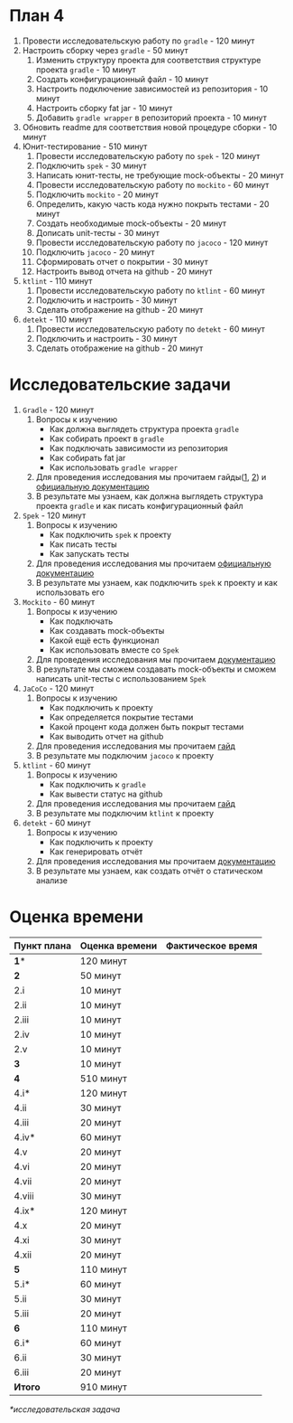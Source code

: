 # План 4
1. Провести исследовательскую работу по `gradle` - 120 минут
2. Настроить сборку через `gradle` - 50 минут
    1. Изменить структуру проекта для соответствия структуре проекта `gradle` - 10 минут
    2. Создать конфигурационный файл - 10 минут
    3. Настроить подключение зависимостей из репозитория - 10 минут
    4. Настроить сборку fat jar - 10 минут
    5. Добавить `gradle wrapper` в репозиторий проекта - 10 минут
3. Обновить readme для соответствия новой процедуре сборки - 10 минут
4. Юнит-тестирование - 510 минут
    1. Провести исследовательскую работу по `spek` - 120 минут
    2. Подключить `spek` - 30 минут
    3. Написать юнит-тесты, не требующие mock-объекты - 20 минут
    4. Провести исследовательскую работу по `mockito` - 60 минут
    5. Подключить `mockito` - 20 минут
    6.  Определить, какую часть кода нужно покрыть тестами - 20 минут
    7.  Создать необходимые mock-объекты - 20 минут
    8.  Дописать unit-тесты - 30 минут
    9.  Провести исследовательскую работу по `jacoco` - 120 минут
    10. Подключить `jacoco` - 20 минут
    11. Cформировать отчет о покрытии - 30 минут
    12. Настроить вывод отчета на github - 20 минут
5. `ktlint` - 110 минут
    1. Провести исследовательскую работу по `ktlint` - 60 минут
    2. Подключить и настроить - 30 минут
    3. Сделать отображение на github - 20 минут
6. `detekt` - 110 минут
    1.  Провести исследовательскую работу по `detekt` - 60 минут
    2. Подключить и настроить - 30 минут
    3. Сделать отображение на github - 20 минут

# Исследовательские задачи
1. `Gradle` - 120 минут
    1. Вопросы к изучению
        * Как должна выглядеть структура проекта `gradle`
        * Как собирать проект в `gradle`
        * Как подключать зависимости из репозитория
        * Как собирать fat jar
        * Как использовать `gradle wrapper`
    2. Для проведения исследования мы прочитаем гайды([1](https://spring.io/guides/gs/gradle/), [2](https://docs.gradle.org/current/userguide/organizing_gradle_projects.html)) и [официальную документацию](https://docs.gradle.org/current/userguide/userguide.html)
    3. В результате мы узнаем, как должна выглядеть структура проекта `gradle` и как писать конфигурационный файл
2. `Spek` - 120 минут
    1. Вопросы к изучению
        * Как подключить `spek` к проекту
        * Как писать тесты
        * Как запускать тесты
    2. Для проведения исследования мы прочитаем [официальную документацию](https://spekframework.github.io/spek/docs/latest/)
    3. В результате мы узнаем, как подключить `spek` к проекту и как использовать его
3. `Mockito` - 60 минут
    1. Вопросы к изучению
        * Как подключать
        * Как создавать mock-объекты
        * Какой ещё есть функционал
        * Как использовать вместе со `Spek`
    2. Для проведения исследования мы прочитаем [документацию](https://javadoc.io/doc/org.mockito/mockito-core/latest/org/mockito/Mockito.html)
    3. В результате мы сможем создавать mock-объекты и сможем написать unit-тесты с использованием `Spek`
4. `JaCoCo` - 120 минут
    1. Вопросы к изучению
        * Как подключить к проекту
        * Как определяется покрытие тестами
        * Какой процент кода должен быть покрыт тестами
        * Как выводить отчет на github
    2. Для проведения исследования мы прочитаем [гайд](https://docs.gradle.org/current/userguide/jacoco_plugin.html)
    3. В результате мы подключим `jacoco` к проекту
5. `ktlint` - 60 минут
    1. Вопросы к изучению
        * Как подключить к `gradle`
        * Как вывести статус на github
    2. Для проведения исследования мы прочитаем [гайд](https://ktlint.github.io/#getting-started)
    3. В результате мы подключим `ktlint` к проекту
6. `detekt` - 60 минут
    1. Вопросы к изучению
        * Как подключить к проекту
        * Как генерировать отчёт
    2. Для проведения исследования мы прочитаем [документацию](https://arturbosch.github.io/detekt/index.html)
    3. В результате мы узнаем, как создать отчёт о статическом анализе

# Оценка времени
| Пункт плана | Оценка времени | Фактическое время |
| ----------- | -------------- | ----------------- |
| **1***      | 120 минут      |                   |
| **2**       | 50 минут       |                   |
| 2.i         | 10 минут       |                   |
| 2.ii        | 10 минут       |                   |
| 2.iii       | 10 минут       |                   |
| 2.iv        | 10 минут       |                   |
| 2.v         | 10 минут       |                   |
| **3**       | 10 минут       |                   |
| **4**       | 510 минут      |                   |
| 4.i*        | 120 минут      |                   |
| 4.ii        | 30 минут       |                   |
| 4.iii       | 20 минут       |                   |
| 4.iv*       | 60 минут       |                   |
| 4.v         | 20 минут       |                   |
| 4.vi        | 20 минут       |                   |
| 4.vii       | 20 минут       |                   |
| 4.viii      | 30 минут       |                   |
| 4.ix*       | 120 минут      |                   |
| 4.x         | 20 минут       |                   |
| 4.xi        | 30 минут       |                   |
| 4.xii       | 20 минут       |                   |
| **5**       | 110 минут      |                   |
| 5.i*        | 60 минут       |                   |
| 5.ii        | 30 минут       |                   |
| 5.iii       | 20 минут       |                   |
| **6**       | 110 минут      |                   |
| 6.i*        | 60 минут       |                   |
| 6.ii        | 30 минут       |                   |
| 6.iii       | 20 минут       |                   |
| **Итого**   | 910 минут      |

_*исследовательская задача_
